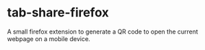 # tab-share-firefox
A small firefox extension to generate a QR code to open the current webpage on a mobile device.
